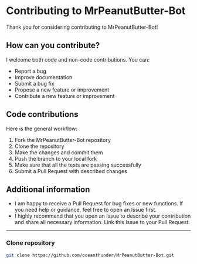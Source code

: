 # Contributing to MrPeanutButter-Bot

Thank you for considering contributing to MrPeanutButter-Bot!

## How can you contribute?

I welcome both code and non-code contributions. You can:

- Report a bug
- Improve documentation
- Submit a bug fix
- Propose a new feature or improvement
- Contribute a new feature or improvement

## Code contributions

Here is the general workflow:

1. Fork the MrPeanutButter-Bot repository
2. Clone the repository
3. Make the changes and commit them
4. Push the branch to your local fork
5. Make sure that all the tests are passing successfully
6. Submit a Pull Request with described changes

## Additional information

- I am happy to receive a Pull Request for bug fixes or new functions. If you need help or guidance, feel free to open an Issue first.
- I highly recommend that you open an Issue to describe your contribution and share all necessary information. Link this Issue to your Pull Request.
---

### Clone repository
```bash
git clone https://github.com/oceanthunder/MrPeanutButter-Bot.git
```
